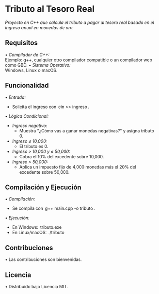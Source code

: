 # Tributo al Tesoro Real

*Proyecto en C++ que calcula el tributo a pagar al tesoro real basado en el ingreso anual en monedas de oro.*

## Requisitos

•⁠  ⁠*Compilador de C++:*  
  Ejemplo: g++, cualquier otro compilador compatible o un compilador web como GBD.
•⁠  ⁠*Sistema Operativo:*  
  Windows, Linux o macOS.

## Funcionalidad

•⁠  ⁠*Entrada:*  
  - Solicita el ingreso con ⁠ cin >> ingreso ⁠.

•⁠  ⁠*Lógica Condicional:*  
  - *Ingreso negativo:*  
    - Muestra "¿Cómo vas a ganar monedas negativas?" y asigna tributo 0.
  - *Ingreso ≤ 10,000:*  
    - El tributo es 0.
  - *Ingreso > 10,000 y ≤ 50,000:*  
    - Cobra el 10% del excedente sobre 10,000.
  - *Ingreso > 50,000:*  
    - Aplica un impuesto fijo de 4,000 monedas más el 20% del excedente sobre 50,000.

## Compilación y Ejecución

•⁠  ⁠*Compilación:*  
  - Se compila con ⁠ g++ main.cpp -o tributo ⁠.

•⁠  ⁠*Ejecución:*  
  - En Windows: ⁠ tributo.exe ⁠
  - En Linux/macOS: ⁠ ./tributo ⁠

## Contribuciones

•⁠  ⁠Las contribuciones son bienvenidas.

## Licencia

•⁠  ⁠Distribuido bajo Licencia MIT.
